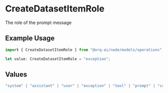# CreateDatasetItemRole

The role of the prompt message

## Example Usage

```typescript
import { CreateDatasetItemRole } from "@orq-ai/node/models/operations";

let value: CreateDatasetItemRole = "exception";
```

## Values

```typescript
"system" | "assistant" | "user" | "exception" | "tool" | "prompt" | "correction" | "expected_output"
```